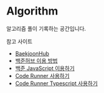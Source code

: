 # Algorithm
알고리즘 풀이 기록하는 공간입니다.


참고 사이트
* [BaekjoonHub](https://github.com/BaekjoonHub/BaekjoonHub)
* [백준허브 이용 방법](https://oliviakim.tistory.com/34)
* [백준 JavaScript 이용하기](https://minjo0n.tistory.com/2)
* [Code Runner 사용하기](https://pingfanzhilu.tistory.com/entry/Visual-Studio-Code-vscode%EC%97%90%EC%84%9C-%EC%BD%94%EB%93%9C%EB%9F%AC%EB%84%88Code-Runner-%EC%82%AC%EC%9A%A9%EB%B2%95-%EB%B0%8F-%EB%8B%A4%EC%9A%B4%EB%A1%9C%EB%93%9C-%EB%B0%A9%EB%B2%95-%EC%BD%94%EB%93%9C-%EB%B9%8C%EB%93%9C-%EB%B0%8F-%EC%8B%A4%ED%96%89%ED%95%98%EB%8A%94-%EB%B0%A9%EB%B2%95#google_vignette)
* [Code Runner Typescript 사용하기](https://velog.io/@hyukfr0nt/TypeScript-%ED%83%80%EC%9E%85%EC%8A%A4%ED%81%AC%EB%A6%BD%ED%8A%B8-%EC%84%A4%EC%B9%98VS-Code)
